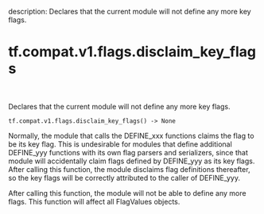 description: Declares that the current module will not define any more key flags.

<div itemscope itemtype="http://developers.google.com/ReferenceObject">
<meta itemprop="name" content="tf.compat.v1.flags.disclaim_key_flags" />
<meta itemprop="path" content="Stable" />
</div>

# tf.compat.v1.flags.disclaim_key_flags

<!-- Insert buttons and diff -->

<table class="tfo-notebook-buttons tfo-api nocontent" align="left">

</table>



Declares that the current module will not define any more key flags.


<pre class="devsite-click-to-copy prettyprint lang-py tfo-signature-link">
<code>tf.compat.v1.flags.disclaim_key_flags() -> None
</code></pre>



<!-- Placeholder for "Used in" -->

Normally, the module that calls the DEFINE_xxx functions claims the
flag to be its key flag.  This is undesirable for modules that
define additional DEFINE_yyy functions with its own flag parsers and
serializers, since that module will accidentally claim flags defined
by DEFINE_yyy as its key flags.  After calling this function, the
module disclaims flag definitions thereafter, so the key flags will
be correctly attributed to the caller of DEFINE_yyy.

After calling this function, the module will not be able to define
any more flags.  This function will affect all FlagValues objects.